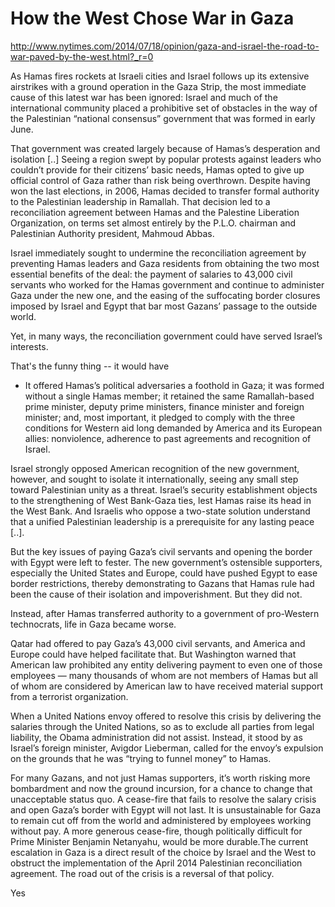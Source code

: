 # How the West Chose War in Gaza

http://www.nytimes.com/2014/07/18/opinion/gaza-and-israel-the-road-to-war-paved-by-the-west.html?_r=0

As Hamas fires rockets at Israeli cities and Israel follows up its
extensive airstrikes with a ground operation in the Gaza Strip, the
most immediate cause of this latest war has been ignored: Israel and
much of the international community placed a prohibitive set of
obstacles in the way of the Palestinian “national consensus”
government that was formed in early June.

That government was created largely because of Hamas’s desperation and
isolation [..] Seeing a region swept by popular protests against
leaders who couldn’t provide for their citizens’ basic needs, Hamas
opted to give up official control of Gaza rather than risk being
overthrown. Despite having won the last elections, in 2006, Hamas
decided to transfer formal authority to the Palestinian leadership in
Ramallah. That decision led to a reconciliation agreement between
Hamas and the Palestine Liberation Organization, on terms set almost
entirely by the P.L.O. chairman and Palestinian Authority president,
Mahmoud Abbas.

Israel immediately sought to undermine the reconciliation agreement by
preventing Hamas leaders and Gaza residents from obtaining the two
most essential benefits of the deal: the payment of salaries to 43,000
civil servants who worked for the Hamas government and continue to
administer Gaza under the new one, and the easing of the suffocating
border closures imposed by Israel and Egypt that bar most Gazans’
passage to the outside world.

Yet, in many ways, the reconciliation government could have served
Israel’s interests.

That's the funny thing -- it would have

* It offered Hamas’s political adversaries a foothold in Gaza; it was
formed without a single Hamas member; it retained the same
Ramallah-based prime minister, deputy prime ministers, finance
minister and foreign minister; and, most important, it pledged to
comply with the three conditions for Western aid long demanded by
America and its European allies: nonviolence, adherence to past
agreements and recognition of Israel.

Israel strongly opposed American recognition of the new government,
however, and sought to isolate it internationally, seeing any small
step toward Palestinian unity as a threat. Israel’s security
establishment objects to the strengthening of West Bank-Gaza ties,
lest Hamas raise its head in the West Bank. And Israelis who oppose a
two-state solution understand that a unified Palestinian leadership is
a prerequisite for any lasting peace [..].

But the key issues of paying Gaza’s civil servants and opening the
border with Egypt were left to fester. The new government’s ostensible
supporters, especially the United States and Europe, could have pushed
Egypt to ease border restrictions, thereby demonstrating to Gazans
that Hamas rule had been the cause of their isolation and
impoverishment. But they did not.

Instead, after Hamas transferred authority to a government of
pro-Western technocrats, life in Gaza became worse.

Qatar had offered to pay Gaza’s 43,000 civil servants, and America and
Europe could have helped facilitate that. But Washington warned that
American law prohibited any entity delivering payment to even one of
those employees — many thousands of whom are not members of Hamas but
all of whom are considered by American law to have received material
support from a terrorist organization.

When a United Nations envoy offered to resolve this crisis by
delivering the salaries through the United Nations, so as to exclude
all parties from legal liability, the Obama administration did not
assist. Instead, it stood by as Israel’s foreign minister, Avigdor
Lieberman, called for the envoy’s expulsion on the grounds that he was
“trying to funnel money” to Hamas.

For many Gazans, and not just Hamas supporters, it’s worth risking
more bombardment and now the ground incursion, for a chance to change
that unacceptable status quo. A cease-fire that fails to resolve the
salary crisis and open Gaza’s border with Egypt will not last. It is
unsustainable for Gaza to remain cut off from the world and
administered by employees working without pay. A more generous
cease-fire, though politically difficult for Prime Minister Benjamin
Netanyahu, would be more durable.The current escalation in Gaza is a
direct result of the choice by Israel and the West to obstruct the
implementation of the April 2014 Palestinian reconciliation
agreement. The road out of the crisis is a reversal of that policy.

Yes














